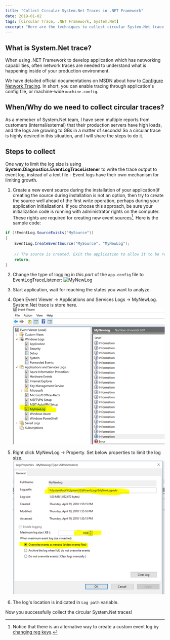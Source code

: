 ```yaml
---
title: "Collect Circular System.Net Traces in .NET Framework"
date: 2019-01-02
tags: [Circular Trace, .NET Framework, System.Net]
excerpt: "Here are the techniques to collect circular System.Net trace."
---
```


## What is System.Net trace?

When using .NET Framework to develop application which has networking capabilities, often network traces are needed to understand what is happening inside of your production environment.

We have detailed official documentations on MSDN about how to [Configure Network Tracing](https://docs.microsoft.com/en-us/dotnet/framework/network-programming/how-to-configure-network-tracing). In short, you can enable tracing through application's config file, or machine-wide `machine.config`.

## When/Why do we need to collect circular traces?

As a memeber of System.Net team, I have seen multiple reports from customers (internal/external) that their production servers have high loads, and the logs are growing to GBs in a matter of seconds! So a circular trace is highly desired in this situation, and I will share the steps to do it.

## Steps to collect

One way to limit the log size is using **System.Diagnostics.EventLogTraceListener** to write the trace output to event log, instead of a text file - Event logs have their own mechanism for limiting growth.

1. Create a new event source during the installation of your application(if creating the source during installation is not an option, then try to create the source well ahead of the first write operation, perhaps during your application initialization). If you choose this approach, be sure your initialization code is running with administrator rights on the computer. These rights are required for creating new event sources[^1]. Here is the sample code:
```c#
if (!EventLog.SourceExists("MySource"))
{
    EventLog.CreateEventSource("MySource", "MyNewLog");
                
    // The source is created. Exit the application to allow it to be registered. 
    return;
}
```

2. Change the type of logging in *this part* of the `app.config` file to EventLogTraceListener:
![MyNewLog](\assets\post_pics\trace.png)

3. Start application, wait for reaching the states you want to analyze.

4. Open Event Viewer -> Applications and Services Logs -> MyNewLog. System.Net trace is store here.
![MyNewLog](\assets\post_pics\trace1.png)

5. Right click MyNewLog -> Property. Set below properties to limit the log size.
![MyNewLog](\assets\post_pics\trace2.png)

6. The log's location is indicated in `Log path` variable.

Now you successfully collect the circular System.Net traces!

[^1]: Notice that there is an alternative way to create a custom event log by [changing reg keys](http://www.jasonsamuel.com/2010/01/08/creating-a-custom-event-log-under-event-viewer-to-log-server-events/).
